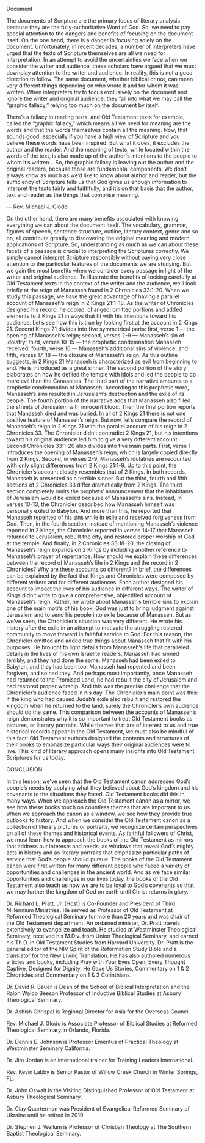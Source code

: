 Document

The documents of Scripture are the primary focus of literary analysis because they are the fully-authoritative Word of God. So, we need to pay special attention to the dangers and benefits of focusing on the document itself. 
On the one hand, there is a danger in focusing solely on the document. Unfortunately, in recent decades, a number of interpreters have urged that the texts of Scripture themselves are all we need for interpretation. In an attempt to avoid the uncertainties we face when we consider the writer and audience, these scholars have argued that we must downplay attention to the writer and audience. In reality, this is not a good direction to follow. The same document, whether biblical or not, can mean very different things depending on who wrote it and for whom it was written. When interpreters try to focus exclusively on the document and ignore the writer and original audience, they fall into what we may call the “graphic fallacy,” relying too much on the document by itself. 

There’s a fallacy in reading texts, and Old Testament texts for example, called the “graphic fallacy,” which means all we need for meaning are the words and that the words themselves contain all the meaning. Now, that sounds good, especially if you have a high view of Scripture and you believe these words have been inspired. But what it does, it excludes the author and the reader. And the meaning of texts, while located within the words of the text, is also made up of the author's intentions to the people to whom it’s written… So, the graphic fallacy is leaving out the author and the original readers, because those are fundamental components. We don’t always know as much as we’d like to know about author and reader, but the sufficiency of Scripture tells us that God gives us enough information to interpret the texts fairly and faithfully, and it’s on that basis that the author, text and reader as the things that comprise meaning.

— Rev. Michael J. Glodo

On the other hand, there are many benefits associated with knowing everything we can about the document itself. The vocabulary, grammar, figures of speech, sentence structure, outline, literary context, genre and so on, all contribute greatly to discovering the original meaning and modern applications of Scripture. So, understanding as much as we can about these facets of a passage is crucial to interpreting the Scriptures correctly. We simply cannot interpret Scripture responsibly without paying very close attention to the particular features of the documents we are studying. 
But we gain the most benefits when we consider every passage in light of the writer and original audience. To illustrate the benefits of looking carefully at Old Testament texts in the context of the writer and the audience, we’ll look briefly at the reign of Manasseh found in 2 Chronicles 33:1-20. When we study this passage, we have the great advantage of having a parallel account of Manasseh’s reign in 2 Kings 21:1-18. As the writer of Chronicles designed his record, he copied, changed, omitted portions and added elements to 2 Kings 21 in ways that fit with his intentions toward his audience. Let’s see how this is true by looking first at the account in 2 Kings 21. 
Second Kings 21 divides into five symmetrical parts: first, verse 1 — the opening of Manasseh’s reign; second, verses 2-9 — Manasseh’s sin of idolatry; third, verses 10-15 — the prophetic condemnation Manasseh received; fourth, verse 16 — Manasseh’s additional sins of violence; and fifth, verses 17, 18 — the closure of Manasseh’s reign. 
As this outline suggests, in 2 Kings 21 Manasseh is characterized as evil from beginning to end. He is introduced as a great sinner. The second portion of the story elaborates on how he defiled the temple with idols and led the people to do more evil than the Canaanites. The third part of the narrative amounts to a prophetic condemnation of Manasseh. According to this prophetic word, Manasseh’s sins resulted in Jerusalem’s destruction and the exile of its people. The fourth portion of the narrative adds that Manasseh also filled the streets of Jerusalem with innocent blood. Then the final portion reports that Manasseh died and was buried. 
In all of 2 Kings 21 there is not one positive feature of Manasseh’s reign. But now, let’s compare the record of Manasseh’s reign in 2 Kings 21 with the parallel account of his reign in 2 Chronicles 33. The Chronicler didn’t contradict 2 Kings 21, but his intentions toward his original audience led him to give a very different account. Second Chronicles 33:1-20 also divides into five main parts. First, verse 1 introduces the opening of Manasseh’s reign, which is largely copied directly from 2 Kings. Second, in verses 2-9, Manasseh’s idolatries are recounted with only slight differences from 2 Kings 21:1-9. 
Up to this point, the Chronicler’s account closely resembles that of 2 Kings. In both records, Manasseh is presented as a terrible sinner. But the third, fourth and fifth sections of 2 Chronicles 33 differ dramatically from 2 Kings. The third section completely omits the prophets’ announcement that the inhabitants of Jerusalem would be exiled because of Manasseh’s sins. Instead, in verses 10-13, the Chronicler described how Manasseh himself was personally exiled to Babylon. And more than this, he reported that Manasseh repented of his sins while in exile and received forgiveness from God. Then, in the fourth section, instead of mentioning Manasseh’s violence reported in 2 Kings, the Chronicler reported in verses 14-17 that Manasseh returned to Jerusalem, rebuilt the city, and restored proper worship of God at the temple. And finally, in 2 Chronicles 33:18-20, the closing of Manasseh’s reign expands on 2 Kings by including another reference to Manasseh’s prayer of repentance. How should we explain these differences between the record of Manasseh’s life in 2 Kings and the record in 2 Chronicles? Why are these accounts so different?
In brief, the differences can be explained by the fact that Kings and Chronicles were composed by different writers and for different audiences. Each author designed his account to impact the lives of his audience in different ways. The writer of Kings didn’t write to give a comprehensive, objectified account of Manasseh’s reign. Rather, he wrote about Manasseh’s terrible sins to explain one of the main motifs of his book: God was just to bring judgment against Jerusalem and to send his people into exile because of Manasseh. 
But as we’ve seen, the Chronicler’s situation was very different. He wrote his history after the exile in an attempt to motivate the struggling restored community to move forward in faithful service to God. For this reason, the Chronicler omitted and added true things about Manasseh that fit with his purposes. He brought to light details from Manasseh’s life that paralleled details in the lives of his own Israelite readers. Manasseh had sinned terribly, and they had done the same. Manasseh had been exiled to Babylon, and they had been too. Manasseh had repented and been forgiven, and so had they. And perhaps most importantly, once Manasseh had returned to the Promised Land, he had rebuilt the city of Jerusalem and had restored proper worship. And this was the precise challenge that the Chronicler’s audience faced in his day. The Chronicler’s main point was this: If the king who had caused Judah’s exile also rebuilt and restored the kingdom when he returned to the land, surely the Chronicler’s own audience should do the same. 
This comparison between the accounts of Manasseh’s reign demonstrates why it is so important to treat Old Testament books as pictures, or literary portraits. While themes that are of interest to us and true historical records appear in the Old Testament, we must also be mindful of this fact: Old Testament authors designed the contents and structures of their books to emphasize particular ways their original audiences were to live. This kind of literary approach opens many insights into Old Testament Scriptures for us today.



CONCLUSION

In this lesson, we’ve seen that the Old Testament canon addressed God’s people’s needs by applying what they believed about God’s kingdom and his covenants to the situations they faced. Old Testament books did this in many ways. When we approach the Old Testament canon as a mirror, we see how these books touch on countless themes that are important to us. When we approach the canon as a window, we see how they provide true outlooks to history. And when we consider the Old Testament canon as a collection of literary pictures or portraits, we recognize certain perspectives on all of these themes and historical events. 
As faithful followers of Christ, we must learn how to approach the books of the Old Testament as mirrors that address our interests and needs, as windows that reveal God’s mighty acts in history and as literary portraits that emphasize particular paths of service that God’s people should pursue. The books of the Old Testament canon were first written for many different people who faced a variety of opportunities and challenges in the ancient world. And as we face similar opportunities and challenges in our lives today, the books of the Old Testament also teach us how we are to be loyal to God’s covenants so that we may further the kingdom of God on earth until Christ returns in glory. 
 



Dr. Richard L. Pratt, Jr. (Host) is Co-Founder and President of Third Millennium Ministries. He served as Professor of Old Testament at Reformed Theological Seminary for more than 20 years and was chair of the Old Testament department. An ordained minister, Dr. Pratt travels extensively to evangelize and teach. He studied at Westminster Theological Seminary, received his M.Div. from Union Theological Seminary, and earned his Th.D. in Old Testament Studies from Harvard University. Dr. Pratt is the general editor of the NIV Spirit of the Reformation Study Bible and a translator for the New Living Translation. He has also authored numerous articles and books, including Pray with Your Eyes Open, Every Thought Captive, Designed for Dignity, He Gave Us Stories, Commentary on 1 & 2 Chronicles and Commentary on 1 & 2 Corinthians.


Dr. David R. Bauer is Dean of the School of Biblical Interpretation and the Ralph Waldo Beeson Professor of Inductive Biblical Studies at Asbury Theological Seminary.

Dr. Ashish Chrispal is Regional Director for Asia for the Overseas Council.

Rev. Michael J. Glodo is Associate Professor of Biblical Studies at Reformed Theological Seminary in Orlando, Florida.

Dr. Dennis E. Johnson is Professor Emeritus of Practical Theology at Westminster Seminary California.

Dr. Jim Jordan is an international trainer for Training Leaders International.

Rev. Kevin Labby is Senior Pastor of Willow Creek Church in Winter Springs, FL.

Dr. John Oswalt is the Visiting Distinguished Professor of Old Testament at Asbury Theological Seminary.

Dr. Clay Quarterman was President of Evangelical Reformed Seminary of Ukraine until he retired in 2019.

Dr. Stephen J. Wellum is Professor of Christian Theology at The Southern Baptist Theological Seminary.
